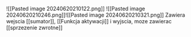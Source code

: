 ![[Pasted image 20240620210122.png]]
![[Pasted image 20240620210246.png]]![[Pasted image 20240620210321.png]]
Zawiera wejscia [[sumator]], [[Funkcja aktywacji]] i wyjscia, moze zawierac [[sprzezenie zwrotne]]

